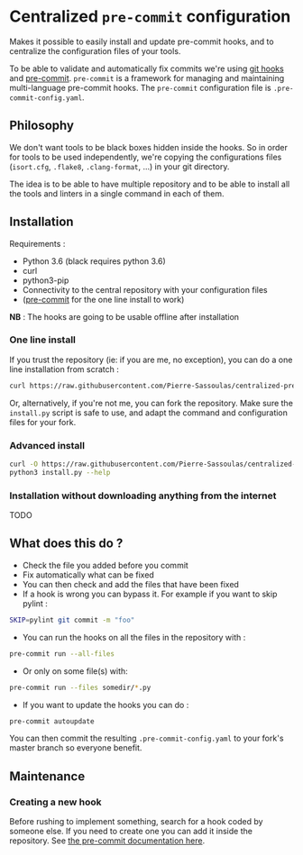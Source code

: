 # Centralized `pre-commit` configuration

Makes it possible to easily install and update pre-commit hooks, and
to centralize the configuration files of your tools.

To be able to validate and automatically fix commits we're using
[git hooks](https://git-scm.com/book/en/v2/Customizing-Git-Git-Hooks)
and [pre-commit](https://pre-commit.com/). `pre-commit` is a framework
for managing and maintaining multi-language pre-commit hooks. The
`pre-commit` configuration file is `.pre-commit-config.yaml`.

## Philosophy

We don't want tools to be black boxes hidden inside the hooks. So in
order for tools to be used independently, we're copying the configurations
files (`isort.cfg`, `.flake8`, `.clang-format`, ...) in your git directory.

The idea is to be able to have multiple repository and to be able to
install all the tools and linters in a single command in each of them.

## Installation

Requirements :
  * Python 3.6 (black requires python 3.6)
  * curl
  * python3-pip
  * Connectivity to the central repository with your configuration files
  * ([pre-commit](https://pre-commit.com/) for the one line install to work)

**NB** : The hooks are going to be usable offline after installation

### One line install

If you trust the repository (ie: if you are me, no exception), you can
do a one line installation from scratch :
```bash
curl https://raw.githubusercontent.com/Pierre-Sassoulas/centralized-pre-commit-conf/master/centralized_pre_commit_conf/install.py|python3
```

Or, alternatively, if you're not me, you can fork the repository. Make
sure the `install.py` script is safe to use, and adapt the command and
configuration files for your fork.

### Advanced install

```bash
curl -O https://raw.githubusercontent.com/Pierre-Sassoulas/centralized-pre-commit-conf/master/centralized_pre_commit_conf/install.py
python3 install.py --help
```

### Installation without downloading anything from the internet

TODO

## What does this do ?

* Check the file you added before you commit
* Fix automatically what can be fixed
* You can then check and add the files that have been fixed
* If a hook is wrong you can bypass it. For example if you
want to skip pylint :

```bash
SKIP=pylint git commit -m "foo"
```
* You can run the hooks on all the files in the repository with :

```bash
pre-commit run --all-files
```

* Or only on some file(s) with:

```bash
pre-commit run --files somedir/*.py
```

* If you want to update the hooks you can do :

```bash
pre-commit autoupdate
```

You can then commit the resulting `.pre-commit-config.yaml`
to your fork's master branch so everyone benefit.

## Maintenance

### Creating a new hook

Before rushing to implement something, search for a hook coded by someone else.
If you need to create one you can add it inside the repository.
See [the pre-commit documentation here](https://pre-commit.com/).
